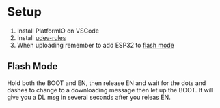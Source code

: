 # Setup

1. Install PlatformIO on VSCode
2. Install [udev-rules](https://docs.platformio.org/en/latest/core/installation/udev-rules.html)
3. When uploading remember to add ESP32 to [flash mode](#flash-mode)

## Flash Mode

Hold both the BOOT and EN, then release EN and wait for the dots and dashes to change to a downloading message then let up the BOOT. It will give you a DL msg in several seconds after you releas EN.